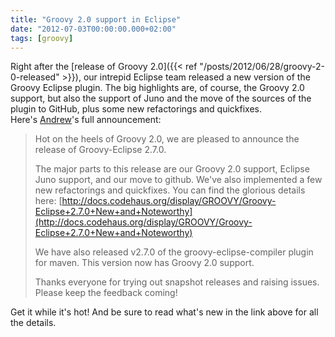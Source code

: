 ```yaml
---
title: "Groovy 2.0 support in Eclipse"
date: "2012-07-03T00:00:00.000+02:00"
tags: [groovy]
---
```


Right after the [release of Groovy 2.0]({{< ref "/posts/2012/06/28/groovy-2-0-released" >}}), our intrepid Eclipse team released a new version of the Groovy Eclipse plugin. The big highlights are, of course, the Groovy 2.0 support, but also the support of Juno and the move of the sources of the plugin to GitHub, plus some new refactorings and quickfixes.  
Here's [Andrew](http://contraptionsforprogramming.blogspot.fr/)'s full announcement:

> Hot on the heels of Groovy 2.0, we are pleased to announce the release of Groovy-Eclipse 2.7.0.   
>
> The major parts to this release are our Groovy 2.0 support, Eclipse Juno support, and our move to github. We've also implemented a few new refactorings and quickfixes. You can find the glorious details here: [http://docs.codehaus.org/display/GROOVY/Groovy-Eclipse+2.7.0+New+and+Noteworthy](http://docs.codehaus.org/display/GROOVY/Groovy-Eclipse+2.7.0+New+and+Noteworthy)  
>
> We have also released v2.7.0 of the groovy-eclipse-compiler plugin for maven. This version now has Groovy 2.0 support.   
>
> Thanks everyone for trying out snapshot releases and raising issues. Please keep the feedback coming!

  
Get it while it's hot! And be sure to read what's new in the link above for all the details.